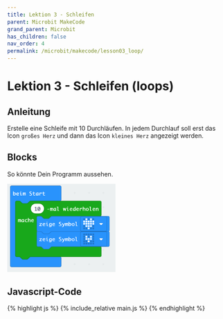 ```yaml
---
title: Lektion 3 - Schleifen
parent: Microbit MakeCode
grand_parent: Microbit
has_children: false
nav_order: 4
permalink: /microbit/makecode/lesson03_loop/
---
```


# Lektion 3 - Schleifen (loops)

## Anleitung

Erstelle eine Schleife mit 10 Durchläufen. In jedem Durchlauf soll erst das Icon `großes Herz` und dann das Icon `kleines Herz` angezeigt werden.

## Blocks

So könnte Dein Programm aussehen.

<img src="./screenshot.png" width="250px"/>

## Javascript-Code

{% highlight js %}
    {% include_relative main.js %}
{% endhighlight %}
